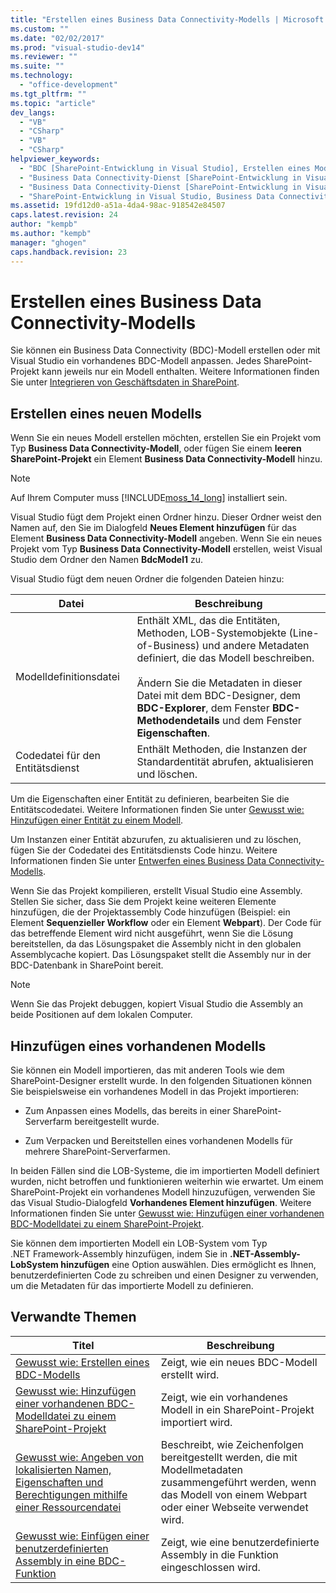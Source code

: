 ```yaml
---
title: "Erstellen eines Business Data Connectivity-Modells | Microsoft Docs"
ms.custom: ""
ms.date: "02/02/2017"
ms.prod: "visual-studio-dev14"
ms.reviewer: ""
ms.suite: ""
ms.technology: 
  - "office-development"
ms.tgt_pltfrm: ""
ms.topic: "article"
dev_langs: 
  - "VB"
  - "CSharp"
  - "VB"
  - "CSharp"
helpviewer_keywords: 
  - "BDC [SharePoint-Entwicklung in Visual Studio], Erstellen eines Modells"
  - "Business Data Connectivity-Dienst [SharePoint-Entwicklung in Visual Studio], Erstellen eines Modells"
  - "Business Data Connectivity-Dienst [SharePoint-Entwicklung in Visual Studio], Modell"
  - "SharePoint-Entwicklung in Visual Studio, Business Data Connectivity-Dienst"
ms.assetid: 19fd12d0-a51a-4da4-98ac-918542e84507
caps.latest.revision: 24
author: "kempb"
ms.author: "kempb"
manager: "ghogen"
caps.handback.revision: 23
---
```

# Erstellen eines Business Data Connectivity-Modells
  Sie können ein Business Data Connectivity \(BDC\)\-Modell erstellen oder mit Visual Studio ein vorhandenes BDC\-Modell anpassen.  Jedes SharePoint\-Projekt kann jeweils nur ein Modell enthalten.  Weitere Informationen finden Sie unter [Integrieren von Geschäftsdaten in SharePoint](../sharepoint/integrating-business-data-into-sharepoint.md).  
  
## Erstellen eines neuen Modells  
 Wenn Sie ein neues Modell erstellen möchten, erstellen Sie ein Projekt vom Typ **Business Data Connectivity\-Modell**, oder fügen Sie einem **leeren SharePoint\-Projekt** ein Element **Business Data Connectivity\-Modell** hinzu.  
  
> [!NOTE]  
>  Auf Ihrem Computer muss [!INCLUDE[moss_14_long](../sharepoint/includes/moss-14-long-md.md)] installiert sein.  
  
 Visual Studio fügt dem Projekt einen Ordner hinzu.  Dieser Ordner weist den Namen auf, den Sie im Dialogfeld **Neues Element hinzufügen** für das Element **Business Data Connectivity\-Modell** angeben.  Wenn Sie ein neues Projekt vom Typ **Business Data Connectivity\-Modell** erstellen, weist Visual Studio dem Ordner den Namen **BdcModel1** zu.  
  
 Visual Studio fügt dem neuen Ordner die folgenden Dateien hinzu:  
  
|Datei|**Beschreibung**|  
|-----------|----------------------|  
|Modelldefinitionsdatei|Enthält XML, das die Entitäten, Methoden, LOB\-Systemobjekte \(Line\-of\-Business\) und andere Metadaten definiert, die das Modell beschreiben.<br /><br /> Ändern Sie die Metadaten in dieser Datei mit dem BDC\-Designer, dem **BDC\-Explorer**, dem Fenster **BDC\-Methodendetails** und dem Fenster **Eigenschaften**.|  
|Codedatei für den Entitätsdienst|Enthält Methoden, die Instanzen der Standardentität abrufen, aktualisieren und löschen.|  
  
 Um die Eigenschaften einer Entität zu definieren, bearbeiten Sie die Entitätscodedatei.  Weitere Informationen finden Sie unter [Gewusst wie: Hinzufügen einer Entität zu einem Modell](../sharepoint/how-to-add-an-entity-to-a-model.md).  
  
 Um Instanzen einer Entität abzurufen, zu aktualisieren und zu löschen, fügen Sie der Codedatei des Entitätsdiensts Code hinzu.  Weitere Informationen finden Sie unter [Entwerfen eines Business Data Connectivity-Modells](../sharepoint/designing-a-business-data-connectivity-model.md).  
  
 Wenn Sie das Projekt kompilieren, erstellt Visual Studio eine Assembly.  Stellen Sie sicher, dass Sie dem Projekt keine weiteren Elemente hinzufügen, die der Projektassembly Code hinzufügen \(Beispiel: ein Element **Sequenzieller Workflow** oder ein Element **Webpart**\).  Der Code für das betreffende Element wird nicht ausgeführt, wenn Sie die Lösung bereitstellen, da das Lösungspaket die Assembly nicht in den globalen Assemblycache kopiert.  Das Lösungspaket stellt die Assembly nur in der BDC\-Datenbank in SharePoint bereit.  
  
> [!NOTE]  
>  Wenn Sie das Projekt debuggen, kopiert Visual Studio die Assembly an beide Positionen auf dem lokalen Computer.  
  
## Hinzufügen eines vorhandenen Modells  
 Sie können ein Modell importieren, das mit anderen Tools wie dem SharePoint\-Designer erstellt wurde.  In den folgenden Situationen können Sie beispielsweise ein vorhandenes Modell in das Projekt importieren:  
  
-   Zum Anpassen eines Modells, das bereits in einer SharePoint\-Serverfarm bereitgestellt wurde.  
  
-   Zum Verpacken und Bereitstellen eines vorhandenen Modells für mehrere SharePoint\-Serverfarmen.  
  
 In beiden Fällen sind die LOB\-Systeme, die im importierten Modell definiert wurden, nicht betroffen und funktionieren weiterhin wie erwartet.  Um einem SharePoint\-Projekt ein vorhandenes Modell hinzuzufügen, verwenden Sie das Visual Studio\-Dialogfeld **Vorhandenes Element hinzufügen**.  Weitere Informationen finden Sie unter [Gewusst wie: Hinzufügen einer vorhandenen BDC-Modelldatei zu einem SharePoint-Projekt](../sharepoint/how-to-add-an-existing-bdc-model-file-to-a-sharepoint-project.md).  
  
 Sie können dem importierten Modell ein LOB\-System vom Typ .NET Framework\-Assembly hinzufügen, indem Sie in **.NET\-Assembly\-LobSystem hinzufügen** eine Option auswählen.  Dies ermöglicht es Ihnen, benutzerdefinierten Code zu schreiben und einen Designer zu verwenden, um die Metadaten für das importierte Modell zu definieren.  
  
## Verwandte Themen  
  
|Titel|**Beschreibung**|  
|-----------|----------------------|  
|[Gewusst wie: Erstellen eines BDC-Modells](../sharepoint/how-to-create-a-bdc-model.md)|Zeigt, wie ein neues BDC\-Modell erstellt wird.|  
|[Gewusst wie: Hinzufügen einer vorhandenen BDC-Modelldatei zu einem SharePoint-Projekt](../sharepoint/how-to-add-an-existing-bdc-model-file-to-a-sharepoint-project.md)|Zeigt, wie ein vorhandenes Modell in ein SharePoint\-Projekt importiert wird.|  
|[Gewusst wie: Angeben von lokalisierten Namen, Eigenschaften und Berechtigungen mithilfe einer Ressourcendatei](../sharepoint/how-to-use-a-resource-file-to-specify-localized-names-properties-and-permissions.md)|Beschreibt, wie Zeichenfolgen bereitgestellt werden, die mit Modellmetadaten zusammengeführt werden, wenn das Modell von einem Webpart oder einer Webseite verwendet wird.|  
|[Gewusst wie: Einfügen einer benutzerdefinierten Assembly in eine BDC-Funktion](../sharepoint/how-to-include-a-custom-assembly-in-a-bdc-feature.md)|Zeigt, wie eine benutzerdefinierte Assembly in die Funktion eingeschlossen wird.|  
  
  